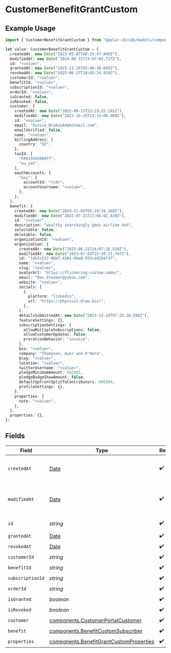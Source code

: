 # CustomerBenefitGrantCustom

## Example Usage

```typescript
import { CustomerBenefitGrantCustom } from "@polar-sh/sdk/models/components/customerbenefitgrantcustom.js";

let value: CustomerBenefitGrantCustom = {
  createdAt: new Date("2023-05-07T06:25:47.840Z"),
  modifiedAt: new Date("2024-08-31T14:07:02.717Z"),
  id: "<value>",
  grantedAt: new Date("2025-11-26T05:48:10.660Z"),
  revokedAt: new Date("2025-06-27T20:05:24.919Z"),
  customerId: "<value>",
  benefitId: "<value>",
  subscriptionId: "<value>",
  orderId: "<value>",
  isGranted: false,
  isRevoked: false,
  customer: {
    createdAt: new Date("2025-08-13T23:23:22.191Z"),
    modifiedAt: new Date("2023-10-15T23:33:08.009Z"),
    id: "<value>",
    email: "Eunice_Brakus64@hotmail.com",
    emailVerified: false,
    name: "<value>",
    billingAddress: {
      country: "SE",
    },
    taxId: [
      "FR61954506077",
      "eu_vat",
    ],
    oauthAccounts: {
      "key": {
        accountId: "<id>",
        accountUsername: "<value>",
      },
    },
  },
  benefit: {
    createdAt: new Date("2024-11-05T05:19:19.160Z"),
    modifiedAt: new Date("2023-07-21T17:04:02.439Z"),
    id: "<value>",
    description: "wealthy searchingly geez airline duh",
    selectable: false,
    deletable: false,
    organizationId: "<value>",
    organization: {
      createdAt: new Date("2023-06-21T14:07:26.510Z"),
      modifiedAt: new Date("2023-07-03T22:38:21.747Z"),
      id: "1dbfc517-0bbf-4301-9ba8-555ca42b9737",
      name: "<value>",
      slug: "<value>",
      avatarUrl: "https://flickering-custom.name/",
      email: "Mac.Steuber@yahoo.com",
      website: "<value>",
      socials: [
        {
          platform: "linkedin",
          url: "https://physical-draw.biz/",
        },
      ],
      detailsSubmittedAt: new Date("2023-12-26T07:25:26.598Z"),
      featureSettings: {},
      subscriptionSettings: {
        allowMultipleSubscriptions: false,
        allowCustomerUpdates: false,
        prorationBehavior: "invoice",
      },
      bio: "<value>",
      company: "Thompson, Auer and O'Hara",
      blog: "<value>",
      location: "<value>",
      twitterUsername: "<value>",
      pledgeMinimumAmount: 562901,
      pledgeBadgeShowAmount: false,
      defaultUpfrontSplitToContributors: 905394,
      profileSettings: {},
    },
    properties: {
      note: "<value>",
    },
  },
  properties: {},
};
```

## Fields

| Field                                                                                              | Type                                                                                               | Required                                                                                           | Description                                                                                        |
| -------------------------------------------------------------------------------------------------- | -------------------------------------------------------------------------------------------------- | -------------------------------------------------------------------------------------------------- | -------------------------------------------------------------------------------------------------- |
| `createdAt`                                                                                        | [Date](https://developer.mozilla.org/en-US/docs/Web/JavaScript/Reference/Global_Objects/Date)      | :heavy_check_mark:                                                                                 | Creation timestamp of the object.                                                                  |
| `modifiedAt`                                                                                       | [Date](https://developer.mozilla.org/en-US/docs/Web/JavaScript/Reference/Global_Objects/Date)      | :heavy_check_mark:                                                                                 | Last modification timestamp of the object.                                                         |
| `id`                                                                                               | *string*                                                                                           | :heavy_check_mark:                                                                                 | The ID of the object.                                                                              |
| `grantedAt`                                                                                        | [Date](https://developer.mozilla.org/en-US/docs/Web/JavaScript/Reference/Global_Objects/Date)      | :heavy_check_mark:                                                                                 | N/A                                                                                                |
| `revokedAt`                                                                                        | [Date](https://developer.mozilla.org/en-US/docs/Web/JavaScript/Reference/Global_Objects/Date)      | :heavy_check_mark:                                                                                 | N/A                                                                                                |
| `customerId`                                                                                       | *string*                                                                                           | :heavy_check_mark:                                                                                 | N/A                                                                                                |
| `benefitId`                                                                                        | *string*                                                                                           | :heavy_check_mark:                                                                                 | N/A                                                                                                |
| `subscriptionId`                                                                                   | *string*                                                                                           | :heavy_check_mark:                                                                                 | N/A                                                                                                |
| `orderId`                                                                                          | *string*                                                                                           | :heavy_check_mark:                                                                                 | N/A                                                                                                |
| `isGranted`                                                                                        | *boolean*                                                                                          | :heavy_check_mark:                                                                                 | N/A                                                                                                |
| `isRevoked`                                                                                        | *boolean*                                                                                          | :heavy_check_mark:                                                                                 | N/A                                                                                                |
| `customer`                                                                                         | [components.CustomerPortalCustomer](../../models/components/customerportalcustomer.md)             | :heavy_check_mark:                                                                                 | N/A                                                                                                |
| `benefit`                                                                                          | [components.BenefitCustomSubscriber](../../models/components/benefitcustomsubscriber.md)           | :heavy_check_mark:                                                                                 | N/A                                                                                                |
| `properties`                                                                                       | [components.BenefitGrantCustomProperties](../../models/components/benefitgrantcustomproperties.md) | :heavy_check_mark:                                                                                 | N/A                                                                                                |